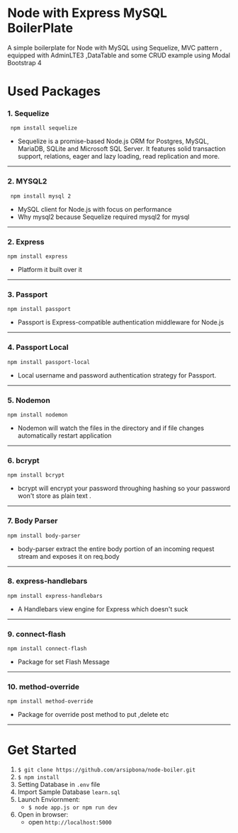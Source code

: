 # Node with Express MySQL BoilerPlate

A simple  boilerplate for Node with MySQL using Sequelize, MVC pattern , equipped with AdminLTE3 ,DataTable and some CRUD example using Modal Bootstrap 4 

# Used Packages 

### 1. Sequelize
```
 npm install sequelize 
```
* Sequelize is a promise-based Node.js ORM for Postgres, MySQL, MariaDB, SQLite and Microsoft SQL Server. It features solid transaction support, relations, eager and lazy loading, read replication and more.

---
### 2. MYSQL2
```
 npm install mysql 2
```
* MySQL client for Node.js with focus on performance
* Why mysql2 because Sequelize required mysql2 for mysql

---

### 2. Express
```
npm install express 
```
* Platform it built over it 

---

### 3. Passport
```
npm install passport 
```
* Passport is Express-compatible authentication middleware for Node.js

---

### 4. Passport Local
```
npm install passport-local 
```
* Local username and password authentication strategy for Passport.

---

### 5. Nodemon
```
npm install nodemon 
```
* Nodemon will watch the files in the directory and if file changes automatically restart application 

---

### 6. bcrypt
```
npm install bcrypt  
```
* bcrypt will encrypt your password throughing hashing so your password won't store as plain text .

---
### 7. Body Parser
```
npm install body-parser
```
* body-parser extract the entire body portion of an incoming request stream and exposes it on req.body
---
### 8. express-handlebars
```
npm install express-handlebars
```
* A Handlebars view engine for Express which doesn't suck
---
### 9. connect-flash
```
npm install connect-flash
```
* Package for set Flash Message
---
### 10. method-override
```
npm install method-override
```
* Package for override post method to put ,delete etc
---


# Get Started

1. `$ git clone https://github.com/arsipbona/node-boiler.git`
2. `$ npm install`
3. Setting Database in `.env` file
4. Import Sample Database `learn.sql`
5. Launch Enviornment:
    * `$ node app.js or npm run dev`
6. Open in browser:
    * open `http://localhost:5000`

